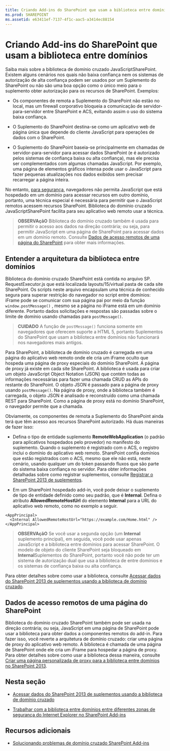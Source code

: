 ```yaml
---
title: Criando Add-ins do SharePoint que usam a biblioteca entre domínios
ms.prod: SHAREPOINT
ms.assetid: e63411ef-7137-4f1c-aac5-a3414ec88154
---
```



# Criando Add-ins do SharePoint que usam a biblioteca entre domínios
Saiba mais sobre a biblioteca de domínio cruzado JavaScriptSharePoint.
Existem alguns cenários nos quais não baixa confiança nem os sistemas de autorização de alta confiança podem ser usados por um Suplemento do SharePoint ou não são uma boa opção como o único meio para o suplemento obter autorização para os recursos de SharePoint. Exemplos:
  
    
    


- Os componentes de remota a Suplemento do SharePoint não estão no local, mas um firewall corporativo bloqueia a comunicação de servidor-para-servidor entre SharePoint e ACS, evitando assim o uso do sistema baixa confiança.
    
  
- O Suplemento do SharePoint destina-se como um aplicativo web de página única que depende do cliente JavaScript para operações de dados com o SharePoint.
    
  
- O Suplemento do SharePoint baseia-se principalmente em chamadas de servidor-para-servidor para acessar dados SharePoint (e é autorizado pelos sistemas de confiança baixa ou alta confiança), mas ele precisa ser complementados com algumas chamadas JavaScript. Por exemplo, uma página de elementos gráficos intensa pode usar o JavaScript para fazer pequenas atualizações nos dados exibidos sem precisar recarregar a página inteira.
    
  

No entanto,  [para segurança](http://msdn.microsoft.com/en-us/library%28d=robot%29/cc709423(d=robot,l=en-us,v=vs.85).aspx), navegadores não permita JavaScript que está hospedado em um domínio para acessar recursos em outro domínio, portanto, uma técnica especial é necessária para permitir que o JavaScript remotos acessem recursos SharePoint. Biblioteca do domínio cruzado JavaScriptSharePoint facilita para seu aplicativo web remoto usar a técnica.
  
    
    


> **OBSERVAçãO**
> Biblioteca do domínio cruzado também é usada para permitir o acesso aos dados na direção contrária; ou seja, para permitir JavaScript em uma página de SharePoint para acessar dados em um domínio remoto. Consulte  [Dados de acesso remotos de uma página do SharePoint](#ReverseDirection) para obter mais informações.
  
    
    


## Entender a arquitetura da biblioteca entre domínios

Biblioteca do domínio cruzado SharePoint está contida no arquivo SP. RequestExecutor.js que está localizada layouts/15/virtual pasta de cada site SharePoint. Os scripts neste arquivo encapsulam uma técnica de conhecido segura para superar restrição do navegador no script entre domínios: iFrame pode se comunicar com sua página pai por meio da função  `window.postMessage()` , mesmo se a página no iFrame está em um domínio diferente. Portanto dados solicitações e respostas são passadas sobre o limite de domínio usando chamadas para `postMessage()`.
  
    
    

> **CUIDADO**
> A função de  `postMessage()` funciona somente em navegadores que oferecem suporte a HTML 5, portanto Suplementos do SharePoint que usam a biblioteca entre domínios não funcionará nos navegadores mais antigos.
  
    
    

Para SharePoint, a biblioteca de domínio cruzado é carregada em uma página do aplicativo web remoto onde ele cria um iFrame oculto que hospeda uma página de proxy especiais do domínio SharePoint. A página de proxy já existe em cada site SharePoint. A biblioteca é usada para criar um objeto JavaScript Object Notation (JSON) que contém todas as informações necessárias para fazer uma chamada CRUD as APIs do restante do SharePoint. O objeto JSON é passado para a página de proxy usando  `postMessage()`. Na página de proxy, onde a biblioteca também é carregada, o objeto JSON é analisado e reconstruído como uma chamada REST para SharePoint. Como a página de proxy está no domínio SharePoint, o navegador permite que a chamada.
  
    
    
Obviamente, os componentes de remota a Suplemento do SharePoint ainda terá que têm acesso aos recursos SharePoint autorizado. Há duas maneiras de fazer isso:
  
    
    

- Defina o tipo de entidade suplemento **RemoteWebApplication** (o padrão para aplicativos hospedados pelo provedor) no manifesto do suplemento. Quando o suplemento é registrado com o ACS, o registro inclui o domínio do aplicativo web remoto. SharePoint confia domínios que estão registrados com o ACS, mesmo que ele não está, neste cenário, usando qualquer um do token passando fluxos que são parte do sistema baixa confiança no servidor. Para obter informações detalhadas sobre como registrar suplementos, consulte [Registrar o SharePoint 2013 de suplementos](register-sharepoint-add-ins-2013.md).
    
  
- Em um SharePoint hospedado add-in, você pode deixar o suplemento de tipo de entidade definido como seu padrão, que é **Internal**. Defina o atributo **AllowedRemoteHostUrl** do elemento **Internal** para a URL do aplicativo web remoto, como no exemplo a seguir.
    
```
<AppPrincipal>
  <Internal AllowedRemoteHostUrl="https://example.com/Home.html" />
</AppPrincipal>
```


> **OBSERVAçãO**
> Se você usar a segunda opção (um **Internal** suplemento principal), em seguida, você pode usar apenas JavaScript e a biblioteca entre domínios para acessar SharePoint. O modelo de objeto do cliente SharePoint seja bloqueado em **Internal**Suplementos do SharePoint, portanto você não pode ter um sistema de autorização dual que usa a biblioteca de entre domínios e os sistemas de confiança baixa ou alta confiança.
  
    
    

Para obter detalhes sobre como usar a biblioteca, consulte  [Acessar dados do SharePoint 2013 de suplementos usando a biblioteca de domínio cruzado](access-sharepoint-2013-data-from-add-ins-using-the-cross-domain-library.md).
  
    
    

## Dados de acesso remotos de uma página do SharePoint
<a name="ReverseDirection"> </a>

Biblioteca do domínio cruzado SharePoint também pode ser usada na direção contrária; ou seja, JavaScript em uma página de SharePoint pode usar a biblioteca para obter dados a componentes remotos do add-in. Para fazer isso, você reverte a arquitetura de domínio cruzado: criar uma página de proxy do aplicativo web remoto. A biblioteca é chamada de uma página de SharePoint onde ele cria um iFrame para hospedar a página de proxy. Para obter detalhes sobre como usar a biblioteca dessa maneira, consulte  [Criar uma página personalizada de proxy para a biblioteca entre domínios no SharePoint 2013](create-a-custom-proxy-page-for-the-cross-domain-library-in-sharepoint-2013.md).
  
    
    

## Nesta seção
<a name="ReverseDirection"> </a>


-  [Acessar dados do SharePoint 2013 de suplementos usando a biblioteca de domínio cruzado](access-sharepoint-2013-data-from-add-ins-using-the-cross-domain-library.md)
    
  
-  [Trabalhar com a biblioteca entre domínios entre diferentes zonas de segurança do Internet Explorer no SharePoint Add-ins](work-with-the-cross-domain-library-across-different-internet-explorer-security-z.md)
    
  

## Recursos adicionais
<a name="ReverseDirection"> </a>


-  [Solucionando problemas de domínio cruzado SharePoint Add-ins](http://blogs.msdn.com/b/officeapps/archive/2012/11/29/solving-cross-domain-problems-in-apps-for-sharepoint.aspx)
    
  

